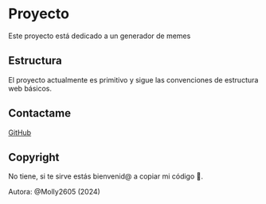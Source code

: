 # Proyecto
Este proyecto está dedicado a un generador de memes

## Estructura
El proyecto actualmente es primitivo y sigue las convenciones de estructura web básicos.

## Contactame
 [GitHub](https://github.com/Molly2605)


 ## Copyright
No tiene, si te sirve estás bienvenid@ a copiar mi código :gift_heart:.

Autora: @Molly2605 (2024)